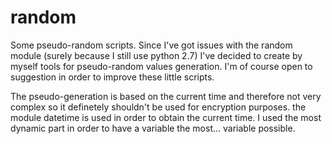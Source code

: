 # random
Some pseudo-random scripts.
Since I've got issues with the random module (surely because I still use python 2.7) I've decided to create by myself tools for pseudo-random values generation.
I'm of course open to suggestion in order to improve these little scripts.

The pseudo-generation is based on the current time and therefore not very complex so it definetely shouldn't be used for encryption purposes.
the module datetime is used in order to obtain the current time. I used the most dynamic part in order to have a variable the most... variable possible. 
